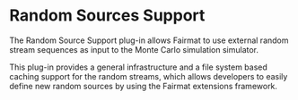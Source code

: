 Random Sources Support
======================

The Random Source Support plug-in allows Fairmat to use external random stream sequences as input to the Monte Carlo simulation simulator.

This plug-in provides a general infrastructure and a file system based caching support for the random streams, which allows developers to easily define new random sources by using the Fairmat extensions framework.
